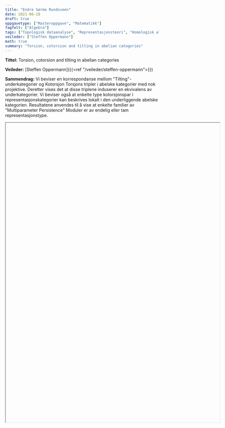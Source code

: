 ```yaml
---
title: "Endre Sørmo Rundsveen"
date: 2021-06-18
draft: true
oppgavetype: ["Masteroppgave", "Matematikk"]
fagfelt: ["Algebra"]
tags: ["Topologisk dataanalyse", "Representasjonsteori", "Homologisk algebra"]
veileder: ["Steffen Oppermann"]
math: true
summary: "Torsion, cotorsion and tilting in abelian categories"
---
```


**Tittel:** Torsion, cotorsion and tilting in abelian categories

**Veileder:** [Steffen Oppermann]({{<ref "/veileder/steffen-oppermann">}}) 

**Sammendrag:** Vi beviser en korrespondanse mellom "Tilting"-underkategorier og Kotorsjon Torsjons tripler i abelske kategorier med nok projektive. Deretter vises det at disse triplene induserer en ekvivalens av underkategorier. Vi beviser også at enkelte type kotorsjonspar i representasjonskategorier kan beskrives lokalt i den underliggende abelske kategorien. Resultatene anvendes til å vise at enkelte familier av "Multiparameter Persistence" Moduler er av endelig eller tam representasjonstype.

<iframe src="" width="700" height="980" allow="autoplay"></iframe>
